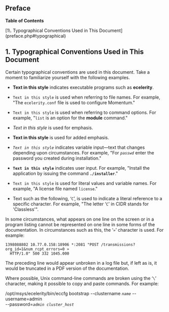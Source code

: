 ## Preface

**Table of Contents**

<dl class="toc">

<dt>[1\. Typographical Conventions Used in This Document](preface.php#typographical)</dt>

</dl>

## 1. Typographical Conventions Used in This Document

Certain typographical conventions are used in this document. Take a moment to familiarize yourself with the following examples.

*   **Text in this style**               indicates executable programs such as **ecelerity**.

*   `Text in this style` is used when referring to file names. For example, "The `ecelerity.conf` file is used to configure Momentum."

*   `Text in this style` is used when referring to command options. For example, "`list` is an option for the **module** command."

*   *Text in this style*               is used for emphasis.

*   **Text in this style**               is used for added emphasis.

*   *`Text in this style`*                indicates variable input—text that changes depending upon circumstances. For example, "For *`passwd`* enter the password you created during installation."

*   **`Text in this style`**                indicates user input. For example, "Install the application by issuing the command **`./installer`**."

*   `Text in this style` is used for literal values and variable names. For example, "A license file named `license`."

*   Text such as the following, ‘`C`’, is used to indicate a literal reference to a specific character. For example, "The letter ‘`C`’ in CIDR stands for 'Classless'".

In some circumstances, what appears on one line on the screen or in a program listing cannot be represented on one line in some forms of the documentation. In circumstances such as this, the ‘`»`’ character is used. For example:

```
1398088802 10.77.0.158:18906 *:2081 "POST /transmissions?org_id=1&num_rcpt_errors=0 »
  HTTP/1.0" 500 332 1045.000
```

The preceding line would appear unbroken in a log file but, if left as is, it would be truncated in a PDF version of the documentation.

Where possible, Unix command-line commands are broken using the ‘`\`’ character, making it possible to copy and paste commands. For example:

/opt/msys/ecelerity/bin/eccfg bootstrap --clustername *`name`* --username=admin \
    --password=*`admin cluster_host`*

